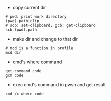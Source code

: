 * copy current dir
```
# pwd: print work directory
(pwd).path|clip
# scb: set-clipboard; gcb: get-clipboard
scb (pwd).path
```

* make dir and change to that dir
```
# mcd is a function in profile
mcd dir
```

* cmd's where command

```
get-command code
gcm code
```
* exec cmd's command in pwsh and get result
```
cmd /c where code
```